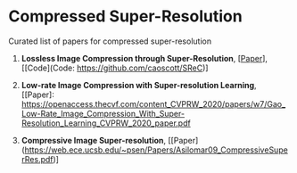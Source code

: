 # Compressed Super-Resolution

Curated list of papers for compressed super-resolution


1. **Lossless Image Compression through Super-Resolution**, 
[[Paper](https://arxiv.org/pdf/2004.02872.pdf)], 
[[Code](Code: https://github.com/caoscott/SReC)]

2.  **Low-rate Image Compression with Super-resolution Learning**, 
[[Paper]: https://openaccess.thecvf.com/content_CVPRW_2020/papers/w7/Gao_Low-Rate_Image_Compression_With_Super-Resolution_Learning_CVPRW_2020_paper.pdf

3.  **Compressive Image Super-resolution**,
[[Paper] (https://web.ece.ucsb.edu/~psen/Papers/Asilomar09_CompressiveSuperRes.pdf)]
